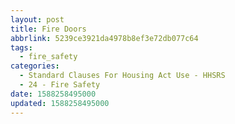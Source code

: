 ```yaml
---
layout: post
title: Fire Doors
abbrlink: 5239ce3921da4978b8ef3e72db077c64
tags:
  - fire_safety
categories:
  - Standard Clauses For Housing Act Use - HHSRS
  - 24 - Fire Safety
date: 1588258495000
updated: 1588258495000
---
```

